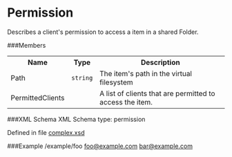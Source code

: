 Permission================Describes a client's permission to access a item in a shared Folder.###Members<table>  <tr>    <th>Name</th>    <th>Type</th>    <th>Description</th>  </tr>    <tr><td>Path</td>    <td><code>string</code></td>    <td>The item's path in the virtual filesystem</td>  </tr>  <tr>    <td>PermittedClients</td>    <td><code></code></td>    <td>A list of clients that are permitted to access the item.</td>  </tr></table>###XML SchemaXML Schema type: permissionDefined in file [complex.xsd](xsd/complex.xsd)###Example	<object xmlns="http://nerdcave.eu/wolpertinger">		<Permission>			<Path>/example/foo</Path>			<PermittedClients>				<Client>foo@example.com</Client>				<Client>bar@example.com</Client>			</PermittedClients>		</Permission>	</object>
